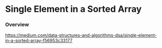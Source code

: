 # Single Element in a Sorted Array

### Overview

https://medium.com/data-structures-and-algorithms-dsa/single-element-in-a-sorted-array-f56953c33177
